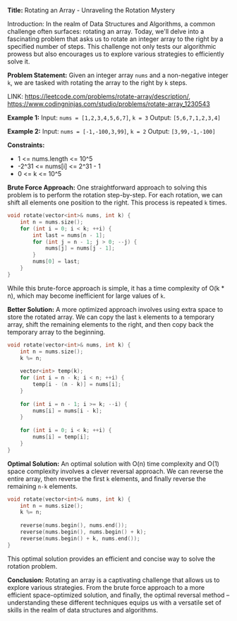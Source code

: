 **Title:** 
Rotating an Array - Unraveling the Rotation Mystery

Introduction:
In the realm of Data Structures and Algorithms, a common challenge often surfaces: rotating an array. Today, we'll delve into a fascinating problem that asks us to rotate an integer array to the right by a specified number of steps. This challenge not only tests our algorithmic prowess but also encourages us to explore various strategies to efficiently solve it.

**Problem Statement:**
Given an integer array `nums` and a non-negative integer `k`, we are tasked with rotating the array to the right by `k` steps.

LINK: https://leetcode.com/problems/rotate-array/description/, https://www.codingninjas.com/studio/problems/rotate-array_1230543

**Example 1:**
Input: `nums = [1,2,3,4,5,6,7]`, `k = 3`
Output: `[5,6,7,1,2,3,4]`

**Example 2:**
Input: `nums = [-1,-100,3,99]`, `k = 2`
Output: `[3,99,-1,-100]`

**Constraints:**
- 1 <= nums.length <= 10^5
- -2^31 <= nums[i] <= 2^31 - 1
- 0 <= k <= 10^5

**Brute Force Approach:**
One straightforward approach to solving this problem is to perform the rotation step-by-step. For each rotation, we can shift all elements one position to the right. This process is repeated `k` times.

```cpp
void rotate(vector<int>& nums, int k) {
    int n = nums.size();
    for (int i = 0; i < k; ++i) {
        int last = nums[n - 1];
        for (int j = n - 1; j > 0; --j) {
            nums[j] = nums[j - 1];
        }
        nums[0] = last;
    }
}
```

While this brute-force approach is simple, it has a time complexity of O(k * n), which may become inefficient for large values of `k`.

**Better Solution:**
A more optimized approach involves using extra space to store the rotated array. We can copy the last `k` elements to a temporary array, shift the remaining elements to the right, and then copy back the temporary array to the beginning.

```cpp
void rotate(vector<int>& nums, int k) {
    int n = nums.size();
    k %= n;
    
    vector<int> temp(k);
    for (int i = n - k; i < n; ++i) {
        temp[i - (n - k)] = nums[i];
    }
    
    for (int i = n - 1; i >= k; --i) {
        nums[i] = nums[i - k];
    }
    
    for (int i = 0; i < k; ++i) {
        nums[i] = temp[i];
    }
}
```

**Optimal Solution:**
An optimal solution with O(n) time complexity and O(1) space complexity involves a clever reversal approach. We can reverse the entire array, then reverse the first `k` elements, and finally reverse the remaining `n-k` elements.

```cpp
void rotate(vector<int>& nums, int k) {
    int n = nums.size();
    k %= n;
    
    reverse(nums.begin(), nums.end());
    reverse(nums.begin(), nums.begin() + k);
    reverse(nums.begin() + k, nums.end());
}
```

This optimal solution provides an efficient and concise way to solve the rotation problem.

**Conclusion:**
Rotating an array is a captivating challenge that allows us to explore various strategies. From the brute force approach to a more efficient space-optimized solution, and finally, the optimal reversal method – understanding these different techniques equips us with a versatile set of skills in the realm of data structures and algorithms.